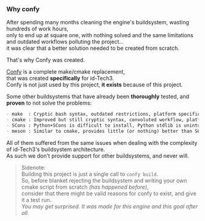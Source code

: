 ### Why confy
After spending many months cleaning the engine's buildsystem, wasting hundreds of work hours,  
only to end up at square one, with nothing solved and the same limitations and outdated workflows polluting the project...  
it was clear that a better solution needed to be created from scratch.  

That's why Confy was created.  

[Confy](https://github.com/heysokam/confy) is a complete make/cmake replacement,  
that was created **specifically** for id-Tech3.  
Confy is not just used by this project, **it exists** because of this project.  

Some other buildsystems that have already been **thoroughly** tested, and **proven** to not solve the problems:
```md
- make  : Cryptic bash syntax, outdated restrictions, platform specific, declarative
- cmake : Improved but still cryptic syntax, convoluted workflow, platform specific, declarative, needs a complete rewrite to be usable... only to end up at square one
- SCons : Python+SCons is difficult to install, Python stdlib is unintuitive, typeless language, declarative
- meson : Similar to cmake, provides little (or nothing) better than SCons, declarative
```
All of them suffered from the same issues when dealing with the complexity of id-Tech3's buildsystem architecture.  
As such we don't provide support for other buildsystems, and never will.  

> Sidenote:  
> Building this project is just a single call to `confy build`.  
> So, before blanket rejecting the buildsystem and writing your own cmake script from scratch _(has happened before)_,  
> consider that there might be valid reasons for confy to exist, and give it a test run.  
> _You may get surprised. It was made for this engine and this goal after all._  

